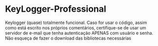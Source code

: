 # KeyLogger-Professional

Keylogger (quase) totalmente funcional.
Caso for usar o código, assim como está escrito nos próprios comentários, certifique-se de usar um servidor de e-mail que tenha autenticação APENAS com usuário e senha.
Não esqueça de fazer o download das bibliotecas necessárias

